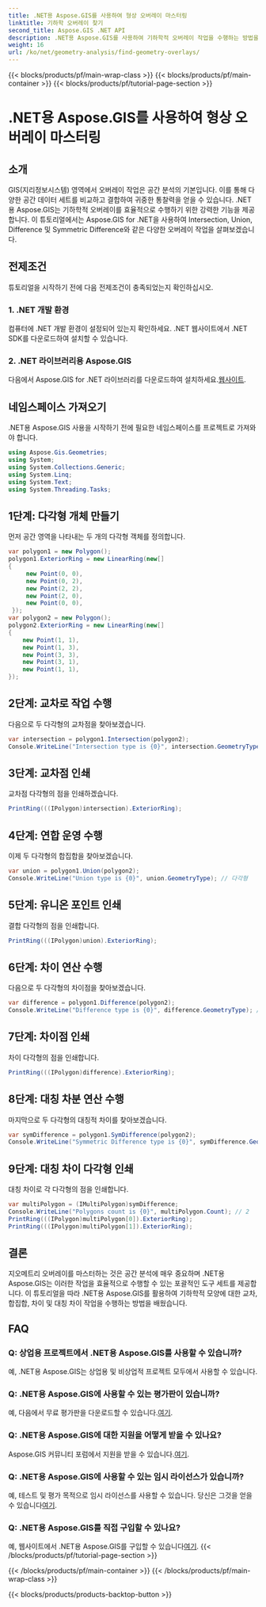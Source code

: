 ```yaml
---
title: .NET용 Aspose.GIS를 사용하여 형상 오버레이 마스터링
linktitle: 기하학 오버레이 찾기
second_title: Aspose.GIS .NET API
description: .NET용 Aspose.GIS를 사용하여 기하학적 오버레이 작업을 수행하는 방법을 알아보세요. 마스터 교차, 합집합, 차이 및 대칭 차이 연산.
weight: 16
url: /ko/net/geometry-analysis/find-geometry-overlays/
---
```


{{< blocks/products/pf/main-wrap-class >}}
{{< blocks/products/pf/main-container >}}
{{< blocks/products/pf/tutorial-page-section >}}

# .NET용 Aspose.GIS를 사용하여 형상 오버레이 마스터링

## 소개
GIS(지리정보시스템) 영역에서 오버레이 작업은 공간 분석의 기본입니다. 이를 통해 다양한 공간 데이터 세트를 비교하고 결합하여 귀중한 통찰력을 얻을 수 있습니다. .NET용 Aspose.GIS는 기하학적 오버레이를 효율적으로 수행하기 위한 강력한 기능을 제공합니다. 이 튜토리얼에서는 Aspose.GIS for .NET을 사용하여 Intersection, Union, Difference 및 Symmetric Difference와 같은 다양한 오버레이 작업을 살펴보겠습니다.
## 전제조건
튜토리얼을 시작하기 전에 다음 전제조건이 충족되었는지 확인하십시오.
### 1. .NET 개발 환경
컴퓨터에 .NET 개발 환경이 설정되어 있는지 확인하세요. .NET 웹사이트에서 .NET SDK를 다운로드하여 설치할 수 있습니다.
### 2. .NET 라이브러리용 Aspose.GIS
 다음에서 Aspose.GIS for .NET 라이브러리를 다운로드하여 설치하세요.[웹사이트](https://releases.aspose.com/gis/net/).
## 네임스페이스 가져오기
.NET용 Aspose.GIS 사용을 시작하기 전에 필요한 네임스페이스를 프로젝트로 가져와야 합니다.
```csharp
using Aspose.Gis.Geometries;
using System;
using System.Collections.Generic;
using System.Linq;
using System.Text;
using System.Threading.Tasks;
```

## 1단계: 다각형 개체 만들기
먼저 공간 영역을 나타내는 두 개의 다각형 객체를 정의합니다.
```csharp
var polygon1 = new Polygon();
polygon1.ExteriorRing = new LinearRing(new[]
{
	 new Point(0, 0),
	 new Point(0, 2),
	 new Point(2, 2),
	 new Point(2, 0),
	 new Point(0, 0),
 });
var polygon2 = new Polygon();
polygon2.ExteriorRing = new LinearRing(new[]
{
	new Point(1, 1),
	new Point(1, 3),
	new Point(3, 3),
	new Point(3, 1),
	new Point(1, 1),
});
```
## 2단계: 교차로 작업 수행
다음으로 두 다각형의 교차점을 찾아보겠습니다.
```csharp
var intersection = polygon1.Intersection(polygon2);
Console.WriteLine("Intersection type is {0}", intersection.GeometryType); // 다각형
```
## 3단계: 교차점 인쇄
교차점 다각형의 점을 인쇄하겠습니다.
```csharp
PrintRing(((IPolygon)intersection).ExteriorRing);
```
## 4단계: 연합 운영 수행
이제 두 다각형의 합집합을 찾아보겠습니다.
```csharp
var union = polygon1.Union(polygon2);
Console.WriteLine("Union type is {0}", union.GeometryType); // 다각형
```
## 5단계: 유니온 포인트 인쇄
결합 다각형의 점을 인쇄합니다.
```csharp
PrintRing(((IPolygon)union).ExteriorRing);
```
## 6단계: 차이 연산 수행
다음으로 두 다각형의 차이점을 찾아보겠습니다.
```csharp
var difference = polygon1.Difference(polygon2);
Console.WriteLine("Difference type is {0}", difference.GeometryType); // 다각형
```
## 7단계: 차이점 인쇄
차이 다각형의 점을 인쇄합니다.
```csharp
PrintRing(((IPolygon)difference).ExteriorRing);
```
## 8단계: 대칭 차분 연산 수행
마지막으로 두 다각형의 대칭적 차이를 찾아보겠습니다.
```csharp
var symDifference = polygon1.SymDifference(polygon2);
Console.WriteLine("Symmetric Difference type is {0}", symDifference.GeometryType); // 다중 다각형
```
## 9단계: 대칭 차이 다각형 인쇄
대칭 차이로 각 다각형의 점을 인쇄합니다.
```csharp
var multiPolygon = (IMultiPolygon)symDifference;
Console.WriteLine("Polygons count is {0}", multiPolygon.Count); // 2
PrintRing(((IPolygon)multiPolygon[0]).ExteriorRing);
PrintRing(((IPolygon)multiPolygon[1]).ExteriorRing);
```
## 결론
지오메트리 오버레이를 마스터하는 것은 공간 분석에 매우 중요하며 .NET용 Aspose.GIS는 이러한 작업을 효율적으로 수행할 수 있는 포괄적인 도구 세트를 제공합니다. 이 튜토리얼을 따라 .NET용 Aspose.GIS를 활용하여 기하학적 모양에 대한 교차, 합집합, 차이 및 대칭 차이 작업을 수행하는 방법을 배웠습니다.
## FAQ
### Q: 상업용 프로젝트에서 .NET용 Aspose.GIS를 사용할 수 있습니까?
예, .NET용 Aspose.GIS는 상업용 및 비상업적 프로젝트 모두에서 사용할 수 있습니다.
### Q: .NET용 Aspose.GIS에 사용할 수 있는 평가판이 있습니까?
 예, 다음에서 무료 평가판을 다운로드할 수 있습니다.[여기](https://releases.aspose.com/).
### Q: .NET용 Aspose.GIS에 대한 지원을 어떻게 받을 수 있나요?
 Aspose.GIS 커뮤니티 포럼에서 지원을 받을 수 있습니다.[여기](https://forum.aspose.com/c/gis/33).
### Q: .NET용 Aspose.GIS에 사용할 수 있는 임시 라이선스가 있습니까?
 예, 테스트 및 평가 목적으로 임시 라이선스를 사용할 수 있습니다. 당신은 그것을 얻을 수 있습니다[여기](https://purchase.aspose.com/temporary-license/).
### Q: .NET용 Aspose.GIS를 직접 구입할 수 있나요?
 예, 웹사이트에서 .NET용 Aspose.GIS를 구입할 수 있습니다[여기](https://purchase.aspose.com/buy).
{{< /blocks/products/pf/tutorial-page-section >}}

{{< /blocks/products/pf/main-container >}}
{{< /blocks/products/pf/main-wrap-class >}}

{{< blocks/products/products-backtop-button >}}
